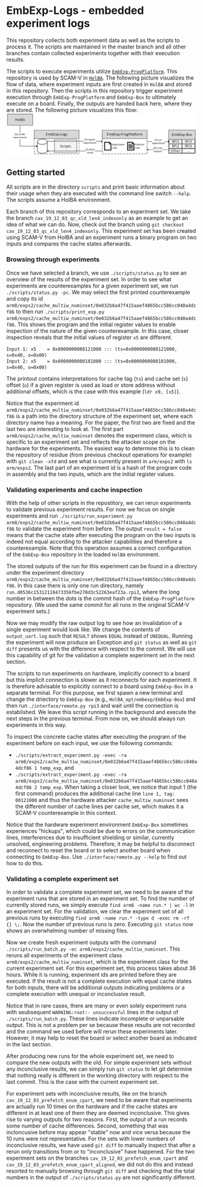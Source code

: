 # EmbExp-Logs - embedded experiment logs
This repository collects both experiment data as well as the scripts to process it.
The scripts are maintained in the master branch and all other branches contain collected experiments together with their execution results.

The scripts to execute experiments utilize [`EmbExp-ProgPlatform`](https://github.com/kth-step/EmbExp-ProgPlatform).
This repository is used by SCAM-V in [`HolBA`](https://github.com/kth-step/HolBA).
The following picture visualizes the flow of data, where experiment inputs are first created in `HolBA` and stored in this repository.
Then the scripts in this repository trigger experiment execution through `EmbExp-ProgPlatform` and `EmbExp-Box` to ultimately execute on a board.
Finally, the outputs are handed back here, where they are stored.
The following picture visualizes this flow:
![example flow with HolBA, EmbExp-ProgPlatform and EmbExp-Box](doc/holba-logs-runner.jpg)


## Getting started
All scripts are in the directory `scripts` and print basic information about their usage when they are executed with the command line switch `--help`.
The scripts assume a HolBA environment.

Each branch of this repository corresponds to an experiment set.
We take the branch `cav_19_12_03_qc_xld_len4_indexonly` as an example to get an idea of what we can do.
Now, check out the branch using `git checkout cav_19_12_03_qc_xld_len4_indexonly`.
This experiment set has been created using SCAM-V from HolBA and an experiment runs a binary program on two inputs and compares the cache states afterwards.


### Browsing through experiments
Once we have selected a branch, we use `./scripts/status.py` to see an overview of the results of the experiment set.
In order to see what experiments are counterexamples for a given experiment set, we run `./scripts/status.py -pc`.
We may select the first printed counterexample and copy its id `arm8/exps2/cache_multiw_numinset/0e032b6a47f415aaef4865bcc586cc040a4dcf86` to then run `./scripts/print_exp.py arm8/exps2/cache_multiw_numinset/0e032b6a47f415aaef4865bcc586cc040a4dcf86`.
This shows the program and the initial register values to enable inspection of the nature of the given counterexample.
In this case, closer inspection reveals that the initial values of register `x5` are different.
```
Input 1: x5    = 0x0000000080121000 ::: (ts=0x0000000080121000, s=0x40, o=0x00)
Input 2: x5    = 0x0000000080101000 ::: (ts=0x0000000080101000, s=0x40, o=0x00)
```
The printout contains interpretations for cache tag (`ts`) and cache set (`s`) offset (`o`) if a given register is used as load or store address without additional offsets, which is the case with this example (`ldr x9, [x5]`).

Notice that the experiment id `arm8/exps2/cache_multiw_numinset/0e032b6a47f415aaef4865bcc586cc040a4dcf86` is a path into the directory structure of the experiment set, where each directory name has a meaning.
For the paper, the first two are fixed and the last two are interesting to look at.
The first part `arm8/exps2/cache_multiw_numinset` denotes the experiment class, which is specific to an experiment set and reflects the attacker scope on the hardware for the experiments.
The easiest way to determine this is to clean the repository of residue (from previous checkout operations for example) with `git clean -xfd` and see what is currently present in `arm/exps2` with `ls arm/exps2`.
The last part of an experiment id is a hash of the program code in assembly and the two inputs, which are the initial register values.


### Validating experiments and cache inspection
With the help of other scripts in the repostitory, we can rerun experiments to validate previous experiment results.
For now we focus on single experiments and run `./scripts/run_experiment.py arm8/exps2/cache_multiw_numinset/0e032b6a47f415aaef4865bcc586cc040a4dcf86` to validate the experiment from before.
The output `result = false` means that the cache state after executing the program on the two inputs is indeed not equal according to the attacker capabilities and therefore a counterexample.
Note that this operation assumes a correct configuration of the `EmbExp-Box` repository in the loaded `HolBA` environment.

The stored outputs of the run for this experiment can be found in a directory under the experiment directory `arm8/exps2/cache_multiw_numinset/0e032b6a47f415aaef4865bcc586cc040a4dcf86`.
In this case there is only one run directory, namely `run.d0536c15312118473356fbe270d3c52263eaf23a.rpi3`, where the long number in between the dots is the commit hash of the `EmbExp-ProgPlatform` repository.
(We used the same commit for all runs in the original SCAM-V experiment sets.)

Now we may modify the raw output log to see how an invalidation of a single experiment would look like.
We change the contents of `output_uart.log` such that `RESULT` shows `EQUAL` instead of `UNEQUAL`.
Running the experiment will now produce an Exception and `git status` as well as `git diff` presents us with the difference with respect to the commit.
We will use this capability of git for the validation a complete experiment set in the next section.

The scripts to run experiments on hardware, implicitly connect to a board but this implicit connection is slower as it reconnects for each experiment.
It is therefore advisable to explicitly connect to a board using `EmbExp-Box` in a separate terminal.
For this purpose, we first spawn a new terminal and change the driectory to `EmbExp-Box` (e.g., `HolBA_opt/embexp/EmbExp-Box`) and then run `./interface/remote.py rpi3` and wait until the connection is established.
We leave this script running in the background and execute the next steps in the previous terminal.
From now on, we should always run experiments in this way.

To inspect the concrete cache states after executing the program of the experiment before on each input, we use the following commands:
- `./scripts/extract_experiment.py -exec -ra arm8/exps2/cache_multiw_numinset/0e032b6a47f415aaef4865bcc586cc040a4dcf86 1 temp_exp`, and
- `./scripts/extract_experiment.py -exec -ra arm8/exps2/cache_multiw_numinset/0e032b6a47f415aaef4865bcc586cc040a4dcf86 2 temp_exp`.
When taking a closer look, we notice that input 1 (the first command) produces the additional cache line `line 1, tag: 00121000` and thus the hardware attacker `cache_multiw_numinset` sees the different number of cache lines per cache set, which makes it a SCAM-V counterexample in this context.

Notice that the hardware experiment environment `EmbExp-Box` sometimes experiences "hickups", which could be due to errors on the communication lines, interferences due to insufficient shielding or similar, currently unsolved, engineering problems.
Therefore, it may be helpful to disconnect and reconnect to reset the board or to select another board when connecting to `EmbExp-Box`.
Use `./interface/remote.py --help` to find out how to do this.


### Validating a complete experiment set
In order to validate a complete experiment set, we need to be aware of the experiment runs that are stored in an experiment set.
To find the number of currently stored runs, we simply execute `find arm8 -name run.* | wc -l` in an experiment set.
For the validation, we clear the experiment set of all previous runs by executing `find arm8 -name run.* -type d -exec rm -rf {} \;`.
Now the number of previous runs is zero.
Executing `git status` now shows an overwhelming number of missing files.

Now we create fresh experiment outputs with the command `./scripts/run_batch.py -ec arm8/exps2/cache_multiw_numinset`.
This reruns all experiments of the experiment class `arm8/exps2/cache_multiw_numinset`, which is the experiment class for the current experiment set.
For this experiment set, this process takes about 36 hours.
While it is running, experiment ids are printed before they are executed.
If the result is not a complete execution with equal cache states for both inputs, there will be additional outputs indicating problems or a complete execution with unequal or inconclusive result.

Notice that in rare cases, there are many or even solely experiment runs with seubsequent `WARNING:root:- unsuccessful` lines in the output of `./scripts/run_batch.py`.
These lines indicate incomplete or unparsable output.
This is not a problem per se because these results are not recorded and the command we used before will rerun these experiments later.
However, it may help to reset the board or select another board as indicated in the last section.

After producing new runs for the whole experiment set, we need to compare the new outputs with the old.
For simple experiment sets without any inconclusive results, we can simply run `git status` to let git determine that nothing really is different in the working directory with respect to the last commit.
This is the case with the current experiment set.

For experiment sets with inconclusive results, like on the branch `cav_19_12_03_prefetch_enum_cpart`, we need to be aware that experiments are actually run 10 times on the hardware and if the cache states are different in at least one of them they are deemed inconclusive.
This gives rise to varying outputs for two reasons.
First, the output of a run records some number of cache differences.
Second, something that was incloncusive before may appear "stable" now and vice versa because the 10 runs were not representative.
For the sets with lower numbers of inconclusive results, we have used `git diff` to manually inspect that after a rerun only transitions from or to "inconclusive" have happened.
For the two experiment sets on the branches `cav_19_12_03_prefetch_enum_cpart` and `cav_19_12_03_prefetch_enum_cpart_aligned`, we did not do this and instead resorted to manually browsing through `git diff` and checking that the total numbers in the output of `./scripts/status.py` are not significantly different.

